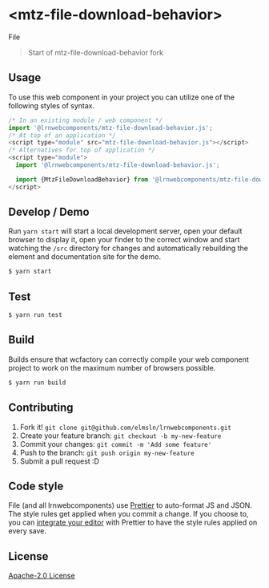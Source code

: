 # &lt;mtz-file-download-behavior&gt;

File
> Start of mtz-file-download-behavior fork

## Usage
To use this web component in your project you can utilize one of the following styles of syntax.

```js
/* In an existing module / web component */
import '@lrnwebcomponents/mtz-file-download-behavior.js';
/* At top of an application */
<script type="module" src="mtz-file-download-behavior.js"></script>
/* Alternatives for top of application */
<script type="module">
  import '@lrnwebcomponents/mtz-file-download-behavior.js';

  import {MtzFileDownloadBehavior} from '@lrnwebcomponents/mtz-file-download-behavior';
</script>
```

## Develop / Demo
Run `yarn start` will start a local development server, open your default browser to display it, open your finder to the correct window and start watching the `/src` directory for changes and automatically rebuilding the element and documentation site for the demo.
```bash
$ yarn start
```

## Test

```bash
$ yarn run test
```

## Build
Builds ensure that wcfactory can correctly compile your web component project to
work on the maximum number of browsers possible.
```bash
$ yarn run build
```

## Contributing

1. Fork it! `git clone git@github.com/elmsln/lrnwebcomponents.git`
2. Create your feature branch: `git checkout -b my-new-feature`
3. Commit your changes: `git commit -m 'Add some feature'`
4. Push to the branch: `git push origin my-new-feature`
5. Submit a pull request :D

## Code style

File (and all lrnwebcomponents) use [Prettier][prettier] to auto-format JS and JSON.  The style rules get applied when you commit a change.  If you choose to, you can [integrate your editor][prettier-ed] with Prettier to have the style rules applied on every save.

[prettier]: https://github.com/prettier/prettier/
[prettier-ed]: https://github.com/prettier/prettier/#editor-integration
[polyserve]: https://github.com/Polymer/polyserve
[web-component-tester]: https://github.com/Polymer/web-component-tester

## License
[Apache-2.0 License](http://opensource.org/licenses/Apache-2.0)